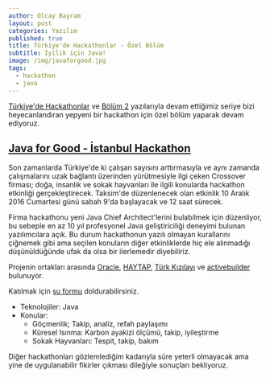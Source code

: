 ```yaml
---
author: Olcay Bayram
layout: post
categories: Yazılım
published: true
title: Türkiye'de Hackathonlar - Özel Bölüm
subtitle: İyilik için Java!
image: /img/javaforgood.jpg
tags:
  - hackathon
  - java
---
```

[Türkiye'de Hackathonlar](http://otomatikmuhendis.com/2016/04/22/turkiye-de-hackathonlar/) ve [Bölüm 2](http://otomatikmuhendis.com/2016/11/12/t-rkiye-de-hackathonlar-vol-2/) yazılarıyla devam ettiğimiz seriye bizi heyecanlandıran yepyeni bir hackathon için özel bölüm yaparak devam ediyoruz.

## [Java for Good - İstanbul Hackathon](http://javaforgood.com/)
Son zamanlarda Türkiye'de ki çalışan sayısını arttırmasıyla ve aynı zamanda çalışmalarını uzak bağlantı üzerinden yürütmesiyle ilgi çeken Crossover firması; doğa, insanlık ve sokak hayvanları ile ilgili konularda hackathon etkinliği gerçekleştirecek. Taksim'de düzenlenecek olan etkinlik 10 Aralık 2016 Cumartesi günü sabah 9'da başlayacak ve 12 saat sürecek.

<!--more-->

Firma hackathonu yeni Java Chief Architect'lerini bulabilmek için düzenliyor, bu sebeple en az 10 yıl profesyonel Java geliştiriciliği deneyimi bulunan yazılımcılara açık. Bu durum hackathonun yazılı olmayan kurallarını çiğnemek gibi ama seçilen konuların diğer etkinliklerde hiç ele alınmadığı düşünüldüğünde ufak da olsa bir ilerlemedir diyebiliriz.

Projenin ortakları arasında [Oracle](https://www.oracle.com), [HAYTAP](http://www.haytap.org/), [Türk Kızılayı](http://www.kizilay.org.tr/) ve [activebuilder](http://activebuilder.com/) bulunuyor.

Katılmak için [şu formu](https://docs.google.com/forms/d/e/1FAIpQLSdGGRFbWjLUd_dbOIN12_O5bN59J-dRUFusDc2PJmE9s3uUjg/viewform) doldurabilirsiniz.

- Teknolojiler: Java
- Konular:
	- Göçmenlik; Takip, analiz, refah paylaşımı
    - Küresel Isınma: Karbon ayakizi ölçümü, takip, iyileştirme
    - Sokak Hayvanları: Tespit, takip, bakım
    
Diğer hackathonları gözlemlediğim kadarıyla süre yeterli olmayacak ama yine de uygulanabilir fikirler çıkması dileğiyle sonuçları bekliyoruz.

